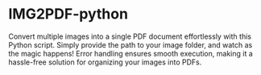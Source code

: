 # IMG2PDF-python
Convert multiple images into a single PDF document effortlessly with this Python script. Simply provide the path to your image folder, and watch as the magic happens! Error handling ensures smooth execution, making it a hassle-free solution for organizing your images into PDFs.
